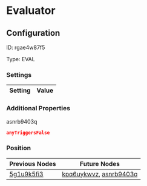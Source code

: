 # Evaluator
## Configuration
ID:  rgae4w87f5

Type: EVAL 


### Settings
| Setting | Value  |
| :------------------------ | ---------------------------------------- |
 




### Additional Properties
asnrb9403q
 ```json 
anyTriggersFalse
```




### Position
| Previous Nodes | Future Nodes |
| :------------- | ------------ |
| [5g1u9k5fi3](./5g1u9k5fi3.md) | [kpq6uykwvz](./kpq6uykwvz.md), [asnrb9403q](./asnrb9403q.md) |